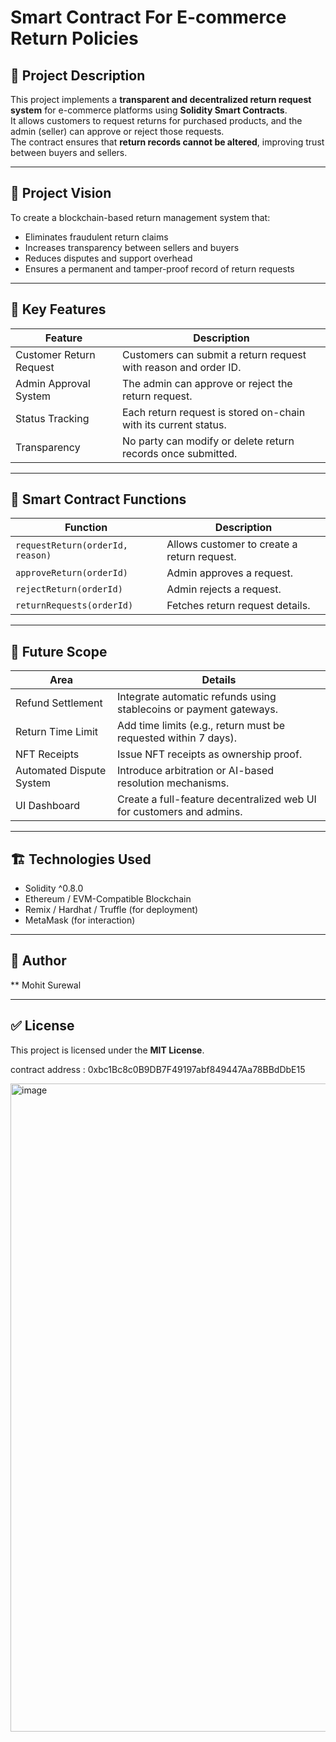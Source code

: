 # Smart Contract For E-commerce Return Policies

## 📝 Project Description
This project implements a **transparent and decentralized return request system** for e-commerce platforms using **Solidity Smart Contracts**.  
It allows customers to request returns for purchased products, and the admin (seller) can approve or reject those requests.  
The contract ensures that **return records cannot be altered**, improving trust between buyers and sellers.

---

## 🎯 Project Vision
To create a blockchain-based return management system that:
- Eliminates fraudulent return claims
- Increases transparency between sellers and buyers
- Reduces disputes and support overhead
- Ensures a permanent and tamper-proof record of return requests

---

## 🔑 Key Features
| Feature | Description |
|--------|-------------|
| Customer Return Request | Customers can submit a return request with reason and order ID. |
| Admin Approval System | The admin can approve or reject the return request. |
| Status Tracking | Each return request is stored on-chain with its current status. |
| Transparency | No party can modify or delete return records once submitted. |

---

## 🧱 Smart Contract Functions
| Function | Description |
|---------|-------------|
| `requestReturn(orderId, reason)` | Allows customer to create a return request. |
| `approveReturn(orderId)` | Admin approves a request. |
| `rejectReturn(orderId)` | Admin rejects a request. |
| `returnRequests(orderId)` | Fetches return request details. |

---

## 🔮 Future Scope
| Area | Details |
|------|---------|
| Refund Settlement | Integrate automatic refunds using stablecoins or payment gateways. |
| Return Time Limit | Add time limits (e.g., return must be requested within 7 days). |
| NFT Receipts | Issue NFT receipts as ownership proof. |
| Automated Dispute System | Introduce arbitration or AI-based resolution mechanisms. |
| UI Dashboard | Create a full-feature decentralized web UI for customers and admins. |

---

## 🏗️ Technologies Used
- Solidity ^0.8.0
- Ethereum / EVM-Compatible Blockchain
- Remix / Hardhat / Truffle (for deployment)
- MetaMask (for interaction)

---

## 👤 Author
** Mohit Surewal 


---

## ✅ License
This project is licensed under the **MIT License**.

contract address : 0xbc1Bc8c0B9DB7F49197abf849447Aa78BBdDbE15

<img width="1906" height="1037" alt="image" src="https://github.com/user-attachments/assets/9a677a41-b989-4863-981f-f421eabbc33e" />
